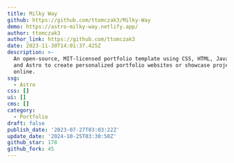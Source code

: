 ```yaml
---
title: Milky Way
github: https://github.com/ttomczak3/Milky-Way
demo: https://astro-milky-way.netlify.app/
author: ttomczak3
author_link: https://github.com/ttomczak3
date: 2023-11-30T14:01:37.425Z
description: >-
  An open-source, MIT-licensed portfolio template using CSS, HTML, JavaScript,
  and Astro to create personalized portfolio websites or showcase projects
  online.
ssg:
  - Astro
css: []
ui: []
cms: []
category:
  - Portfolio
draft: false
publish_date: '2023-07-27T03:03:22Z'
update_date: '2024-10-25T03:30:50Z'
github_star: 178
github_fork: 45
---
```

